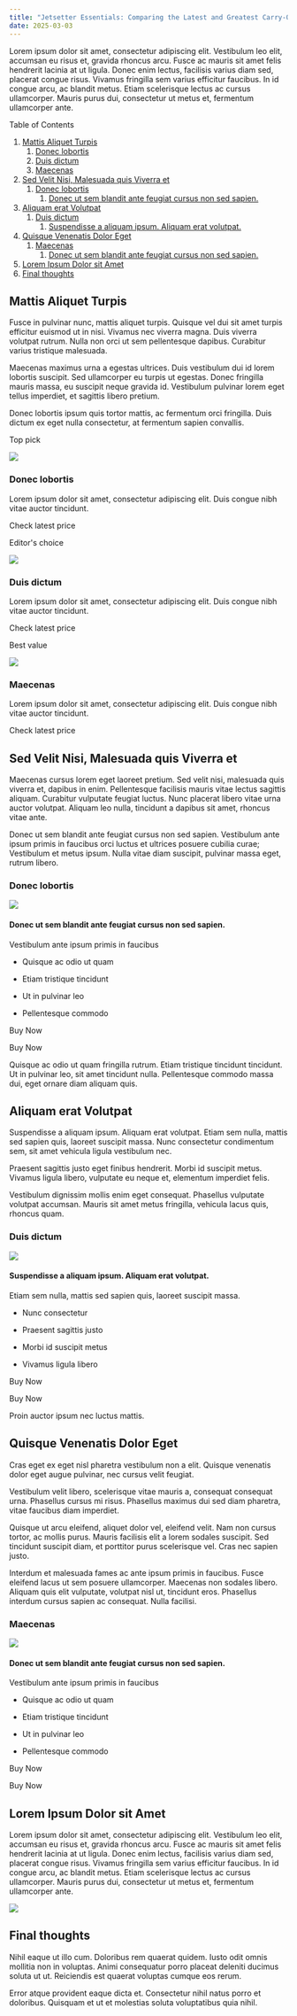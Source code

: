 ```yaml
---
title: "Jetsetter Essentials: Comparing the Latest and Greatest Carry-On Luggage"
date: 2025-03-03
---
```


Lorem ipsum dolor sit amet, consectetur adipiscing elit. Vestibulum leo elit, accumsan eu risus et, gravida rhoncus arcu. Fusce ac mauris sit amet felis hendrerit lacinia at ut ligula. Donec enim lectus, facilisis varius diam sed, placerat congue risus. Vivamus fringilla sem varius efficitur faucibus. In id congue arcu, ac blandit metus. Etiam scelerisque lectus ac cursus ullamcorper. Mauris purus dui, consectetur ut metus et, fermentum ullamcorper ante.

Table of Contents

1. [Mattis Aliquet Turpis](https://default.demo.popcorntheme.com/blog/carry-on-luggage/#mattis-aliquet-turpis)
    1. [Donec lobortis](https://default.demo.popcorntheme.com/blog/carry-on-luggage/#acme-2000)
    2. [Duis dictum](https://default.demo.popcorntheme.com/blog/carry-on-luggage/#acme-2000)
    3. [Maecenas](https://default.demo.popcorntheme.com/blog/carry-on-luggage/#acme-2000)
2. [Sed Velit Nisi, Malesuada quis Viverra et](https://default.demo.popcorntheme.com/blog/carry-on-luggage/#sed-velit-nisi-malesuada-quis-viverra-et)
    1. [Donec lobortis](https://default.demo.popcorntheme.com/blog/carry-on-luggage/#donec-lobortis)
        1. [Donec ut sem blandit ante feugiat cursus non sed sapien.](https://default.demo.popcorntheme.com/blog/carry-on-luggage/#donec-ut-sem-blandit-ante-feugiat-cursus-non-sed-sapien)
3. [Aliquam erat Volutpat](https://default.demo.popcorntheme.com/blog/carry-on-luggage/#aliquam-erat-volutpat)
    1. [Duis dictum](https://default.demo.popcorntheme.com/blog/carry-on-luggage/#duis-dictum)
        1. [Suspendisse a aliquam ipsum. Aliquam erat volutpat.](https://default.demo.popcorntheme.com/blog/carry-on-luggage/#suspendisse-a-aliquam-ipsum-aliquam-erat-volutpat)
4. [Quisque Venenatis Dolor Eget](https://default.demo.popcorntheme.com/blog/carry-on-luggage/#quisque-venenatis-dolor-eget)
    1. [Maecenas](https://default.demo.popcorntheme.com/blog/carry-on-luggage/#donec-lobortis)
        1. [Donec ut sem blandit ante feugiat cursus non sed sapien.](https://default.demo.popcorntheme.com/blog/carry-on-luggage/#donec-ut-sem-blandit-ante-feugiat-cursus-non-sed-sapien)
5. [Lorem Ipsum Dolor sit Amet](https://default.demo.popcorntheme.com/blog/carry-on-luggage/#lorem-ipsum-dolor-sit-amet)
6. [Final thoughts](https://default.demo.popcorntheme.com/blog/carry-on-luggage/#final-thoughts)

## Mattis Aliquet Turpis

Fusce in pulvinar nunc, mattis aliquet turpis. Quisque vel dui sit amet turpis efficitur euismod ut in nisi. Vivamus nec viverra magna. Duis viverra volutpat rutrum. Nulla non orci ut sem pellentesque dapibus. Curabitur varius tristique malesuada.

Maecenas maximus urna a egestas ultrices. Duis vestibulum dui id lorem lobortis suscipit. Sed ullamcorper eu turpis ut egestas. Donec fringilla mauris massa, eu suscipit neque gravida id. Vestibulum pulvinar lorem eget tellus imperdiet, et sagittis libero pretium.

Donec lobortis ipsum quis tortor mattis, ac fermentum orci fringilla. Duis dictum ex eget nulla consectetur, at fermentum sapien convallis.

Top pick

![](images/Travel-12-1.jpg)

### Donec lobortis

Lorem ipsum dolor sit amet, consectetur adipiscing elit. Duis congue nibh vitae auctor tincidunt.

Check latest price

Editor's choice

![](images/Travel-13-1.jpg)

### Duis dictum

Lorem ipsum dolor sit amet, consectetur adipiscing elit. Duis congue nibh vitae auctor tincidunt.

Check latest price

Best value

![](images/Travel-14-1.jpg)

### Maecenas

Lorem ipsum dolor sit amet, consectetur adipiscing elit. Duis congue nibh vitae auctor tincidunt.

Check latest price

## Sed Velit Nisi, Malesuada quis Viverra et

Maecenas cursus lorem eget laoreet pretium. Sed velit nisi, malesuada quis viverra et, dapibus in enim. Pellentesque facilisis mauris vitae lectus sagittis aliquam. Curabitur vulputate feugiat luctus. Nunc placerat libero vitae urna auctor volutpat. Aliquam leo nulla, tincidunt a dapibus sit amet, rhoncus vitae ante.

Donec ut sem blandit ante feugiat cursus non sed sapien. Vestibulum ante ipsum primis in faucibus orci luctus et ultrices posuere cubilia curae; Vestibulum et metus ipsum. Nulla vitae diam suscipit, pulvinar massa eget, rutrum libero.

### Donec lobortis

![](images/Travel-12-1.jpg)

#### Donec ut sem blandit ante feugiat cursus non sed sapien.

Vestibulum ante ipsum primis in faucibus

- Quisque ac odio ut quam

- Etiam tristique tincidunt

- Ut in pulvinar leo

- Pellentesque commodo

Buy Now

Buy Now

Quisque ac odio ut quam fringilla rutrum. Etiam tristique tincidunt tincidunt. Ut in pulvinar leo, sit amet tincidunt nulla. Pellentesque commodo massa dui, eget ornare diam aliquam quis.

## Aliquam erat Volutpat

Suspendisse a aliquam ipsum. Aliquam erat volutpat. Etiam sem nulla, mattis sed sapien quis, laoreet suscipit massa. Nunc consectetur condimentum sem, sit amet vehicula ligula vestibulum nec.

Praesent sagittis justo eget finibus hendrerit. Morbi id suscipit metus. Vivamus ligula libero, vulputate eu neque et, elementum imperdiet felis.

Vestibulum dignissim mollis enim eget consequat. Phasellus vulputate volutpat accumsan. Mauris sit amet metus fringilla, vehicula lacus quis, rhoncus quam.

### Duis dictum

![](images/Travel-13-1.jpg)

#### Suspendisse a aliquam ipsum. Aliquam erat volutpat.

Etiam sem nulla, mattis sed sapien quis, laoreet suscipit massa.

- Nunc consectetur

- Praesent sagittis justo

- Morbi id suscipit metus

- Vivamus ligula libero

Buy Now

Buy Now

Proin auctor ipsum nec luctus mattis.

## Quisque Venenatis Dolor Eget

Cras eget ex eget nisl pharetra vestibulum non a elit. Quisque venenatis dolor eget augue pulvinar, nec cursus velit feugiat.

Vestibulum velit libero, scelerisque vitae mauris a, consequat consequat urna. Phasellus cursus mi risus. Phasellus maximus dui sed diam pharetra, vitae faucibus diam imperdiet.

Quisque ut arcu eleifend, aliquet dolor vel, eleifend velit. Nam non cursus tortor, ac mollis purus. Mauris facilisis elit a lorem sodales suscipit. Sed tincidunt suscipit diam, et porttitor purus scelerisque vel. Cras nec sapien justo.

Interdum et malesuada fames ac ante ipsum primis in faucibus. Fusce eleifend lacus ut sem posuere ullamcorper. Maecenas non sodales libero. Aliquam quis elit vulputate, volutpat nisl ut, tincidunt eros. Phasellus interdum cursus sapien ac consequat. Nulla facilisi.

### Maecenas

![](images/Travel-14-1.jpg)

#### Donec ut sem blandit ante feugiat cursus non sed sapien.

Vestibulum ante ipsum primis in faucibus

- Quisque ac odio ut quam

- Etiam tristique tincidunt

- Ut in pulvinar leo

- Pellentesque commodo

Buy Now

Buy Now

## Lorem Ipsum Dolor sit Amet

Lorem ipsum dolor sit amet, consectetur adipiscing elit. Vestibulum leo elit, accumsan eu risus et, gravida rhoncus arcu. Fusce ac mauris sit amet felis hendrerit lacinia at ut ligula. Donec enim lectus, facilisis varius diam sed, placerat congue risus. Vivamus fringilla sem varius efficitur faucibus. In id congue arcu, ac blandit metus. Etiam scelerisque lectus ac cursus ullamcorper. Mauris purus dui, consectetur ut metus et, fermentum ullamcorper ante.

![](images/Travel-5-1.jpg)

## Final thoughts

Nihil eaque ut illo cum. Doloribus rem quaerat quidem. Iusto odit omnis mollitia non in voluptas. Animi consequatur porro placeat deleniti ducimus soluta ut ut. Reiciendis est quaerat voluptas cumque eos rerum.

Error atque provident eaque dicta et. Consectetur nihil natus porro et doloribus. Quisquam et ut et molestias soluta voluptatibus quia nihil.
